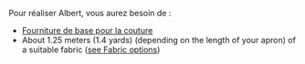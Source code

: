 Pour réaliser Albert, vous aurez besoin de :

- [Fourniture de base pour la couture](/docs/sewing/basic-sewing-supplies)
- About 1.25 meters (1.4 yards) (depending on the length of your apron) of a suitable fabric ([see Fabric options](/docs/patterns/albert/fabric))

